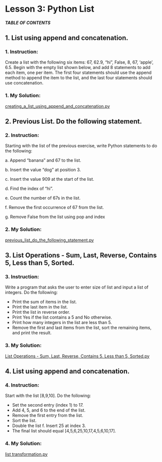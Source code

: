 # Lesson 3: Python List

##### TABLE OF CONTENTS


## 1. List using append and concatenation.
### 1. Instruction:
Create a list with the following six items: 67, 62.9, “hi”, False, 8, 67, ‘apple’, 6.5. Begin with the empty list shown below, and add 8 statements to add each item, one per item. The first four statements should use the append method to append the item to the list, and the last four statements should use concatenation.

### 1. My Solution:
[creating_a_list_using_append_and_concatenation.py](https://github.com/p3uj/Integrative-Programming-and-Technology-1_Assignments/blob/366b1e5369f21b118926f81f7ffdd53d87f45618/Assignment%203/creating_a_list_using_append_and_concatenation.py)

## 2. Previous List. Do the following statement.
### 2. Instruction:
Starting with the list of the previous exercise, write Python statements to do the following:

a.	Append “banana” and 67 to the list.

b.	Insert the value “dog” at position 3.

c.	Insert the value 909 at the start of the list.

d.	Find the index of “hi”.

e.	Count the number of 67s in the list.

f.	Remove the first occurrence of 67 from the list.

g.	Remove False from the list using pop and index

### 2. My Solution:
[previous_list_do_the_following_statement.py](https://github.com/p3uj/Integrative-Programming-and-Technology-1_Assignments/blob/0d048c78f0ea131ffe643f7c830df696a0501981/Assignment%203/previous_list_do_the_following_statement.py)

## 3. List Operations - Sum, Last, Reverse, Contains 5, Less than 5, Sorted.
### 3. Instruction:
Write a program that asks the user to enter size of list and input a list of integers. Do the following:

- Print the sum of items in the list.
- Print the last item in the list.
- Print the list in reverse order.
- Print Yes if the list contains a 5 and No otherwise.
- Print how many integers in the list are less than 5.
- Remove the first and last items from the list, sort the remaining items, and print the result.


### 3. My Solution:
[List Operations - Sum, Last, Reverse, Contains 5, Less than 5, Sorted.py](https://github.com/p3uj/Integrative-Programming-and-Technology-1_Assignments/blob/e5c76c91fec2e28782dd6c2f1af8db19142864df/Assignment%203/List%20Operations%20-%20Sum%2C%20Last%2C%20Reverse%2C%20Contains%205%2C%20Less%20than%205%2C%20Sorted.py)

## 4. List using append and concatenation.
### 4. Instruction:
Start with the list [8,9,10]. Do the following:

- Set the second entry (index 1) to 17.
- Add 4, 5, and 6 to the end of the list.
- Remove the first entry from the list.
- Sort the list.
- Double the list f. Insert 25 at index 3.
- The final list should equal [4,5,6,25,10,17,4,5,6,10,17].


### 4. My Solution:
[list transformation.py](https://github.com/p3uj/Integrative-Programming-and-Technology-1_Assignments/blob/bc2a82663637f7216aa28b62c073e8285b6d7106/Assignment%203/list%20transformation.py)
